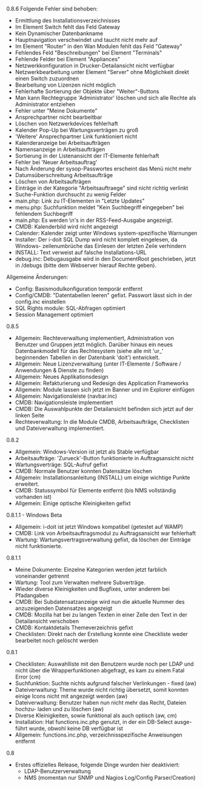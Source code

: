 0.8.6
Folgende Fehler sind behoben:

- Ermittlung des Installationsverzeichnisses
- Im Element Switch fehlt das Feld Gateway
- Kein Dynamischer Datenbankname
- Hauptnavigation verschwindet und taucht nicht mehr auf
- Im Element "Router" in den Wan Modulen fehlt das Feld "Gateway"
- Fehlendes Feld "Beschreibungen" bei Element "Terminals"
- Fehlende Felder bei Element "Appliances"
- Netzwerkkonfiguration in Drucker-Detailansicht nicht verfügbar
- Netzwerkbearbeitung unter Element "Server" ohne Möglichkeit direkt einen Switch zuzuordnen
- Bearbeitung von Lizenzen nicht möglich
- Fehlerhafte Sortierung der Objekte über "Weiter"-Buttons
- Man kann Rechtegruppe 'Administrator' löschen und sich alle Rechte als Administrator entziehen
- Fehler unter "Meine Dokumente"
- Ansprechpartner nicht bearbeitbar
- Löschen von Netzwerkdevices fehlerhaft
- Kalender Pop-Up bei Wartungsverträgen zu groß
- 'Weitere' Ansprechpartner Link funktioniert nicht
- Kalenderanzeige bei Arbeitsaufträgen
- Namensanzeige in Arbeitsaufträgen
- Sortierung in der Listenansicht der IT-Elemente fehlerhaft
- Fehler bei 'Neuer Arbeitsauftrag'
- Nach Änderung der sysop-Passwortes erscheint das Menü nicht mehr
- Datumsüberschreitung Arbeitsaufträge
- Löschen von Arbeitsaufträgen
- Einträge in der Kategorie "Arbeitsauftraege" sind nicht richtig verlinkt
- Suche-Funktion durchsucht zu wenig Felder
- main.php: Link zu IT-Elementen in "Letzte Updates"
- menu.php: Suchfunktion meldet "Kein Suchbegriff eingegeben" bei fehlendem
            Suchbegriff
- main.php: Es werden \n's in der RSS-Feed-Ausgabe angezeigt.
- CMDB: Kalenderbild wird nicht angezeigt
- Calender: Kalender zeigt unter Windows system-spezifische Warnungen
- Installer: Der i-doit SQL Dump wird nicht komplett eingelesen, da Windows-
             zeilenumbrüche das Einlesen der letzten Zeile verhindern
- INSTALL: Text verweist auf falsche Installations-URL
- debug.inc: Debugausgabe wird in den DocumentRoot geschrieben, jetzt
             in /debugs (bitte dem Webserver hierauf Rechte geben).

Allgemeine Änderungen:

- Config: Basismodulkonfiguration temporär entfernt
- Config/CMDB: "Datentabellen leeren" gefixt. Passwort lässt sich in der
               config.inc einstellen
- SQL Rights module: SQL-Abfragen optimiert
- Session Management optimiert

0.8.5
- Allgemein: Rechteverwaltung implementiert, Administration von Benutzer und
  Gruppen jetzt möglich. Darüber hinaus ein neues Datenbankmodell für das
  Rechtesystem (siehe alle mit 'ur_' beginnenden Tabellen in der Datenbank
  'doit') entwickelt.
- Allgemein: Neue Lizenzverwaltung (unter IT-Elemente / Software /
  Anwendungen & Dienste zu finden)
- Allgemein: Neues Applikationsdesign
- Allgemein: Refakturierung und Redesign des Application Frameworks
- Allgemein: Module lassen sich jetzt im Banner und im Explorer einfügen
- Allgemein: Navigationsleiste (navbar.inc)
- CMDB: Navigationsleiste implementiert
- CMDB: Die Auswahlpunkte der Detailansicht befinden sich jetzt auf der linken
  Seite
- Rechteverwaltung: In die Module CMDB, Arbeitsaufträge, Checklisten und
  Dateiverwaltung implementiert.

0.8.2
- Allgemein: Windows-Version ist jetzt als Stable verfügbar
- Arbeitsaufträge: 'Zurueck'-Button funktionierte in Auftragsansicht nicht
- Wartungsverträge: SQL-Aufruf gefixt
- CMDB: Normale Benutzer konnten Datensätze löschen
- Allgemein: Installationsanleitung (INSTALL) um einige wichtige Punkte
  erweitert.
- CMDB: Statussymbol für Elemente entfernt (bis NMS vollständig vorhanden ist)
- Allgemein: Einige optische Kleinigkeiten gefixt

0.8.1.1 - Windows Beta
- Allgemein: i-doit ist jetzt Windows kompatibel (getestet auf WAMP)
- CMDB: Link von Arbeitsauftragsmodul zu Auftragsansicht war fehlerhaft
- Wartung: Wartungsvertragsverwaltung gefixt, da löschen der Einträge nicht
           funktionierte.

0.8.1.1
- Meine Dokumente: Einzelne Kategorien werden jetzt farblich voneinander
  getrennt
- Wartung: Tool zum Verwalten mehrere Subverträge.
- Wieder diverse Kleinigkeiten und Bugfixes, unter anderem bei Pfadangaben
- CMDB: Bei Subdatensatzanzeige wird nun die aktuelle Nummer des anzuzeigenden
  Datensatzes angezeigt
- CMDB: Mozilla hat bei zu langen Texten in einer Zelle den Text in der
  Detailansicht verschoben
- CMDB: Kontaktdetails Themeverzeichnis gefixt
- Checklisten: Direkt nach der Erstellung konnte eine Checkliste weder
  bearbeitet noch gelöscht werden

0.8.1
- Checklisten: Auswahlliste mit den Benutzern wurde noch per LDAP und nicht
  über die Wrapperfunktionen abgefragt, es kam zu einem Fatal Error (cm)
- Suchfunktion: Suchte nichts aufgrund falscher Verlinkungen - fixed (aw)
- Dateiverwaltung: Theme wurde nicht richtig übersetzt, somit konnten einige
  Icons nicht mit angezeigt werden (aw)
- Dateiverwaltung: Benutzer haben nun nicht mehr das Recht, Dateien hochzu-
  laden und zu löschen (aw)
- Diverse Kleinigkeiten, sowie funktional als auch optisch (aw, cm)
- Installation: Hat functions.inc.php genutzt, in der ein DB-Select ausge-
  führt wurde, obwohl keine DB verfügbar ist
- Allgemein: functions.inc.php, verzeichnisspezifische Anweisungen entfernt

0.8
- Erstes offizielles Release, folgende Dinge wurden hier deaktiviert:
  - LDAP-Benutzerverwaltung
  - NMS (momentan nur SNMP und Nagios Log/Config Parser/Creation)

